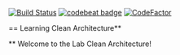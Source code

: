 [![Build Status](https://travis-ci.org/MarcelloAndrade/school.svg?branch=master)](https://travis-ci.org/MarcelloAndrade/school)
<a href="https://codebeat.co/projects/github-com-marcelloandrade-school-master"><img alt="codebeat badge" src="https://codebeat.co/badges/c75870ac-cdad-48d4-8819-ef6e215bc7c6" /></a>
[![CodeFactor](https://www.codefactor.io/repository/github/marcelloandrade/school/badge)](https://www.codefactor.io/repository/github/marcelloandrade/school)

== Learning Clean Architecture**

** Welcome to the Lab Clean Architecture!
